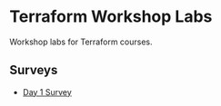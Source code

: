 # Terraform Workshop Labs

Workshop labs for Terraform courses.

## Surveys

* [Day 1 Survey](https://forms.gle/pkM79DFjYXUAnRiC8)
